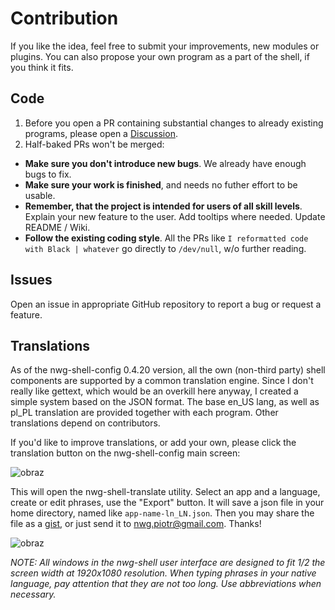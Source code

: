 # Contribution

If you like the idea, feel free to submit your improvements, new modules or plugins. You can also propose your own program as a part of the shell, if you think it fits.

## Code

1. Before you open a PR containing substantial changes to already existing programs, please open a [Discussion](https://github.com/nwg-piotr/nwg-shell/discussions).
2. Half-baked PRs won't be merged: 

- **Make sure you don't introduce new bugs**. We already have enough bugs to fix.
- **Make sure your work is finished**, and needs no futher effort to be usable.
- **Remember, that the project is intended for users of all skill levels**. Explain your new feature to the user. Add tooltips where needed. Update README / Wiki.
- **Follow the existing coding style**. All the PRs like `I reformatted code with Black | whatever` go directly to `/dev/null`, w/o further reading.

## Issues

Open an issue in appropriate GitHub repository to report a bug or request a feature.

## Translations

As of the nwg-shell-config 0.4.20 version, all the own (non-third party) shell components are supported by a common translation engine.
Since I don't really like gettext, which would be an overkill here anyway, I created a simple system based on the JSON format.
The base en_US lang, as well as pl_PL translation are provided together with each program. Other translations depend on contributors.

If you'd like to improve translations, or add your own, please click the translation button on the nwg-shell-config main screen:

![obraz](https://user-images.githubusercontent.com/20579136/224201486-2bf13d81-7b59-4df2-a7b8-e73e19144584.png)

This will open the nwg-shell-translate utility. Select an app and a language, create or edit phrases, use the "Export" button.
It will save a json file in your home directory, named like `app-name-ln_LN.json`. Then you may share the file as a [gist](https://gist.github.com),
or just send it to nwg.piotr@gmail.com. Thanks!

![obraz](https://user-images.githubusercontent.com/20579136/224203217-095ca616-9bdb-4957-b02c-f1ce521ee043.png)

*NOTE: All windows in the nwg-shell user interface are designed to fit 1/2 the screen width at 1920x1080 resolution. When typing phrases in your native language, pay attention that they are not too long. Use abbreviations when necessary.*
